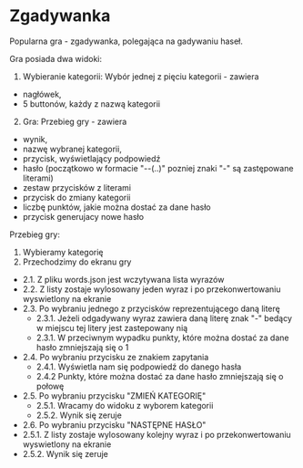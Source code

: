 # Zgadywanka

Popularna gra - zgadywanka, polegająca na gadywaniu haseł.

Gra posiada dwa widoki:
1. Wybieranie kategorii:
Wybór jednej z pięciu kategorii - zawiera 
 - nagłówek,
 - 5 buttonów, każdy z nazwą kategorii
2. Gra:
Przebieg gry - zawiera 
 - wynik, 
 - nazwę wybranej kategorii,
 - przycisk, wyświetlający podpowiedź
 - hasło (początkowo w formacie "--(..)" pozniej znaki "-" są zastępowane literami)
 - zestaw przycisków z literami 
 - przycisk do zmiany kategorii 
 - liczbę punktów, jakie można dostać za dane hasło
 - przycisk generujacy nowe hasło
 
 Przebieg gry: 
  1. Wybieramy kategorię 
  2. Przechodzimy do ekranu gry
 - 2.1. Z pliku words.json jest wczytywana lista wyrazów
 - 2.2. Z listy zostaje wylosowany jeden wyraz i po przekonwertowaniu wyswietlony na ekranie
 - 2.3. Po wybraniu jednego z przycisków reprezentującego daną literę
   - 2.3.1. Jeżeli odgadywany wyraz zawiera daną literę znak "-" bedący w miejscu tej litery jest zastepowany nią
   - 2.3.1. W przeciwnym wypadku punkty, które można dostać za dane hasło zmniejszają się o 1
 - 2.4. Po wybraniu przycisku ze znakiem zapytania
   - 2.4.1. Wyświetla nam się podpowiedź do danego hasła
   - 2.4.2 Punkty, które można dostać za dane hasło zmniejszają się o połowę
 - 2.5.  Po wybraniu przycisku "ZMIEŃ KATEGORIĘ" 
   - 2.5.1. Wracamy do widoku z wyborem kategorii
   - 2.5.2. Wynik się zeruje
 - 2.6.  Po wybraniu przycisku "NASTĘPNE HASŁO"
  - 2.5.1.  Z listy zostaje wylosowany kolejny wyraz i po przekonwertowaniu wyswietlony na ekranie
   - 2.5.2. Wynik się zeruje
